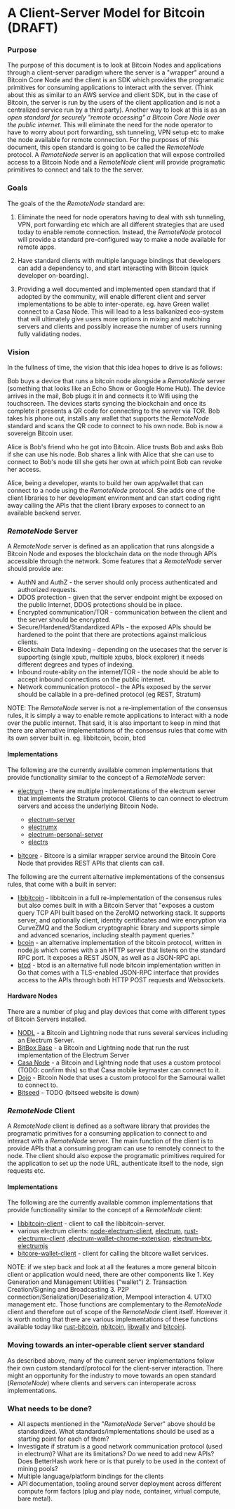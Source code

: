 #  A Client-Server Model for Bitcoin (DRAFT)

### Purpose
The purpose of this document is to look at Bitcoin Nodes and applications through a client-server paradigm where the server is a "wrapper" around a Bitcoin Core Node and the client is an SDK which provides the programatic primitives for consuming applications to interact with the server. (Think about this as similar to an AWS service and client SDK, but in the case of Bitcoin, the server is run by the users of the client application and is not a centralized service run by a third party). Another way to look at this is as an *open standard for securely "remote accessing" a Bitcoin Core Node over the public internet*. This will eliminate the need for the node operator to have to worry about port forwarding, ssh tunneling, VPN setup etc to make the node available for remote connection. For the purposes of this document, this open standard is going to be called the *RemoteNode* protocol. A *RemoteNode* server is an application that will expose controlled access to a Bitcoin Node and a *RemoteNode* client will provide programatic primitives to connect and talk to the the server.


### Goals
The goals of the the *RemoteNode* standard are:

1. Eliminate the need for node operators having to deal with ssh tunneling, VPN, port forwarding etc which are all different strategies that are used today to enable remote connection. Instead, the *RemoteNode* protocol will provide a standard pre-configured way to make a node available for remote apps. 

2. Have standard clients with multiple language bindings that developers can add a dependency to, and start interacting with Bitcoin (quick developer on-boarding). 

3. Providing a well documented and implemented open standard that if adopted by the community, will enable different client and server implementations to be able to inter-operate. eg. have Green wallet connect to a Casa Node. This will lead to a less balkanized eco-system that will ultimately give users more options in mixing and matching servers and clients and possibly increase the number of users running fully validating nodes. 

### Vision
In the fullness of time, the vision that this idea hopes to drive is as follows:

Bob buys a device that runs a bitcoin node alongside a *RemoteNode* server (something that looks like an Echo Show or Google Home Hub). The device arrives in the mail, Bob plugs it in and connects it to Wifi using the touchscreen. The devices starts syncing the blockchain and once its complete it presents a QR code for connecting to the server via TOR. Bob takes his phone out, installs any wallet that supports the *RemoteNode* standard and scans the QR code to connect to his own node. Bob is now a sovereign Bitcoin user. 

Alice is Bob's friend who he got into Bitcoin. Alice trusts Bob and asks Bob if she can use his node. Bob shares a link with Alice that she can use to connect to Bob's node till she gets her own at which point Bob can revoke her access. 

Alice, being a developer, wants to build her own app/wallet that can connect to a node using the *RemoteNode* protocol. She adds one of the client libraries to her development environment and can start coding right away calling the APIs that the client library exposes to connect to an available backend server. 

### *RemoteNode* Server
A *RemoteNode* server is defined as an application that runs alongside a Bitcoin Node and exposes the blockchain data on the node through APIs accessible through the network. Some features that a *RemoteNode* server should provide are:

* AuthN and AuthZ - the server should only process authenticated and authorized requests.
* DDOS protection - given that the server endpoint might be exposed on the public Internet, DDOS protections should be in place.
* Encrypted communication/TOR - communication between the client and the server should be encrypted. 
* Secure/Hardened/Standardized APIs - the exposed APIs should be hardened to the point that there are protections against malicious clients. 
* Blockchain Data Indexing - depending on the usecases that the server is supporting (single xpub, multiple xpubs, block explorer) it needs different degrees and types of indexing. 
* Inbound route-ablity on the internet/TOR - the node should be able to accept inbound connections on the public internet.
* Network communication protocol  - the APIs exposed by the server should be callable in a pre-defined protocol (eg REST, Stratum)

NOTE: The *RemoteNode* server is not a re-implementation of the consensus rules, it is simply a way to enable remote applications to interact with a node over the public internet. That said, it is also important to keep in mind that there are alternative implementations of the consensus rules that come with its own server built in. eg. libbitcoin, bcoin, btcd

#### Implementations
The following are the currently available common implementations that provide functionality similar to the concept of a *RemoteNode* server:

* [electrum](https://electrum.org/#home) - there are multiple implementations of the electrum server that implements the Stratum protocol. Clients to can connect to electrum servers and access the underlying Bitcoin Node. 
  * [electrum-server](https://github.com/spesmilo/electrum-server) 
  * [electrumx](https://github.com/kyuupichan/electrumx/)
  * [electrum-personal-server](https://github.com/chris-belcher/electrum-personal-server)
  * [electrs](https://github.com/romanz/electrs)

* [bitcore](https://github.com/bitpay/bitcore) - Bitcore is a similar wrapper service around the Bitcoin Core Node that provides REST APIs that clients can call. 

The following are the current alternative implementations of the consensus rules, that come with a built in server:

* [libbitcoin](https://libbitcoin.org) - libbitcoin in a full re-implementation of the consensus rules but also comes built in with a Bitcoin Server that "exposes a custom query TCP API built based on the ZeroMQ networking stack. It supports server, and optionally client, identity certificates and wire encryption via CurveZMQ and the Sodium cryptographic library and supports simple and advanced scenarios, including stealth payment queries." 
* [bcoin](https://bcoin.io/) - an alternative implementation of the bitcoin protocol, written in node.js which comes with a an HTTP server that listens on the standard RPC port. It exposes a REST JSON, as well as a JSON-RPC api.
* [btcd](https://github.com/btcsuite/btcd) - btcd is an alternative full node bitcoin implementation written in Go that comes with a TLS-enabled JSON-RPC interface that provides access to the APIs through both HTTP POST requests and Websockets.

#### Hardware Nodes
There are a number of plug and play devices that come with different types of Bitcoin Servers installed.

* [NODL](http://nodl.it) - a Bitcoin and Lightning node that runs several services including an Electrum Server. 
* [BitBox Base](https://github.com/digitalbitbox/bitbox-base) - a Bitcoin and Lightning node that run the rust implementation of the Electrum Server
* [Casa Node](https://keys.casa/lightning-bitcoin-node/) - a Bitcoin and Lightning node that uses a custom protocol (TODO: confirm this) so that Casa mobile keymaster can connect to it. 
* [Dojo](https://samouraiwallet.com/dojo) - Bitcoin Node that uses a custom protocol for the Samourai wallet to connect to. 
* [Bitseed](https://bitseed.org/product/bitseed-3/) - TODO (bitseed website is down)

### *RemoteNode* Client
A *RemoteNode* client is defined as a software library that provides the programatic primitives for a consuming application to connect to and interact with a *RemoteNode* server. The main function of the client is to provide APIs that a consuming program can use to remotely connect to the node. The client should also expose the programatic primitives required for the application to set up the node URL, authenticate itself to the node, sign requests etc. 

#### Implementations 
The following are the currently available common implementations that provide functionality similar to the concept of a *RemoteNode* client:

* [libbitcoin-client](https://libbitcoin.org) - client to call the libbitcoin-server. 
* various electrum clients: [node-electrum-client](https://github.com/you21979/node-electrum-client), [electrum](https://github.com/spesmilo/electrum), [rust-electrumx-client](https://github.com/evgeniy-scherbina/rust-electrumx-client) ,[electrum-wallet-chrome-extension](https://github.com/anfedorov/electrum-wallet-chrome-extension), [electrum-btx](https://github.com/LIMXTEC/electrum-btx), [electrumjs](https://github.com/akshatmittal/electrumjs)
* [bitcore-wallet-client](https://github.com/bitpay/bitcore/tree/master/packages/bitcore-wallet-client) - client for calling the bitcore wallet services. 

NOTE: if we step back and look at all the features a more general bitcoin client or application would need, there are other components like 1. Key Generation and Management Utilities ("wallet") 2. Transaction Creation/Signing and Broadcasting 3. P2P connection/Serialization/Deserialization, Mempool interaction 4. UTXO management etc. Those functions are complementary to the *RemoteNode* client and therefore out of scope of the *RemoteNode* client itself. However it is worth noting that there are various implementations of these functions available today like [rust-bitcoin](https://github.com/rust-bitcoin/rust-bitcoin), [nbitcoin](https://github.com/MetacoSA/NBitcoin), [libwally](https://github.com/ElementsProject/libwally-core) and [bitcoinj](https://bitcoinj.github.io). 

### Moving towards an inter-operable client server standard
As described above, many of the current server implementations follow their own custom standard/protocol for the client-server interaction. There might an opportunity for the industry to move towards an open standard (*RemoteNode*) where clients and servers can interoperate across implementations. 

### What needs to be done?
* All aspects mentioned in the "*RemoteNode* Server" above should be standardized. What standards/implementations should be used as a starting point for each of them?
* Investigate if stratum is a good network communication protocol (used in electrum)? What are its limitations? Do we need to add new APIs? Does BetterHash work here or is that purely to be used in the context of mining pools?
* Multiple language/platform bindings for the clients
* API documentation, tooling around server deployment across different compute form factors (plug and play node, container, virtual compute, bare metal). 
